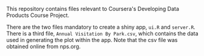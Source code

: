

This repository contains files relevant to Coursera's Developing Data Products Course Project.

There are the two files mandatory to create a shiny app, ```ui.R``` and ```server.R```.
There is a third file, ```Annual Visitation By Park.csv```, which contains the data used in generating the plot within the app.
Note that the csv file was obtained online from nps.org.
